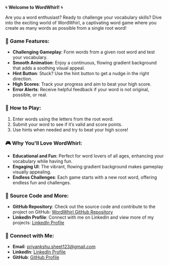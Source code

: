 🌀 **Welcome to WordWhirl!** 🌀

Are you a word enthusiast? Ready to challenge your vocabulary skills? Dive into the exciting world of WordWhirl, a captivating word game where you create as many words as possible from a single root word!

### 🚀 **Game Features**:
- **Challenging Gameplay**: Form words from a given root word and test your vocabulary.
- **Smooth Animation**: Enjoy a continuous, flowing gradient background that adds a soothing visual appeal.
- **Hint Button**: Stuck? Use the hint button to get a nudge in the right direction.
- **High Scores**: Track your progress and aim to beat your high score.
- **Error Alerts**: Receive helpful feedback if your word is not original, possible, or real.

### 🌟 **How to Play**:
1. Enter words using the letters from the root word.
2. Submit your word to see if it’s valid and score points.
3. Use hints when needed and try to beat your high score!

### 🎮 **Why You'll Love WordWhirl**:
- **Educational and Fun**: Perfect for word lovers of all ages, enhancing your vocabulary while having fun.
- **Engaging UI**: The vibrant, flowing gradient background makes gameplay visually appealing.
- **Endless Challenges**: Each game starts with a new root word, offering endless fun and challenges.

### 📂 **Source Code and More**:
- **GitHub Repository**: Check out the source code and contribute to the project on GitHub: [WordWhirl GitHub Repository](https://github.com/priyankshusheet/WordWhirl.git)
- **LinkedIn Profile**: Connect with me on LinkedIn and view more of my projects: [LinkedIn Profile](https://www.linkedin.com/in/priyankshusheet)

### 🤝 **Connect with Me**:
- **Email**: priyankshu.sheet123@gmail.com
- **LinkedIn**: [LinkedIn Profile](https://www.linkedin.com/in/priyankshusheet)
- **GitHub**: [GitHub Profile](https://github.com/priyankshusheet)
